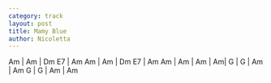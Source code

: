 ```yaml
---
category: track
layout: post
title: Mamy Blue
author: Nicoletta
---
```


<canvas class="chords">Am | Am | Dm E7 | Am
Am | Am | Dm E7 | Am
Am | Am | Am | Am|
G | G | Am | Am
G | G | Am | Am</canvas>





